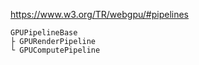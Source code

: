 https://www.w3.org/TR/webgpu/#pipelines

```
GPUPipelineBase
├ GPURenderPipeline
└ GPUComputePipeline
```

